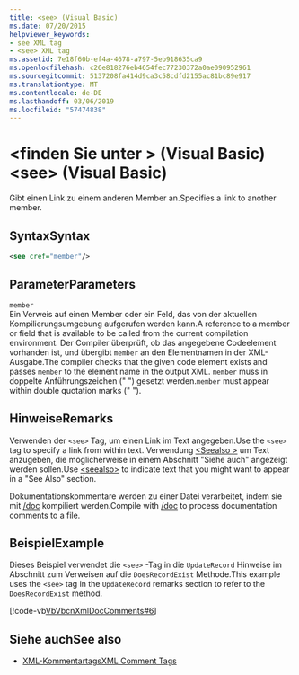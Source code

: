 ```yaml
---
title: <see> (Visual Basic)
ms.date: 07/20/2015
helpviewer_keywords:
- see XML tag
- <see> XML tag
ms.assetid: 7e18f60b-ef4a-4678-a797-5eb918635ca9
ms.openlocfilehash: c26e818276eb4654fec77230372a0ae090952961
ms.sourcegitcommit: 5137208fa414d9ca3c58cdfd2155ac81bc89e917
ms.translationtype: MT
ms.contentlocale: de-DE
ms.lasthandoff: 03/06/2019
ms.locfileid: "57474838"
---
```

# <a name="see-visual-basic"></a><span data-ttu-id="c786f-102">\<finden Sie unter > (Visual Basic)</span><span class="sxs-lookup"><span data-stu-id="c786f-102">\<see> (Visual Basic)</span></span>
<span data-ttu-id="c786f-103">Gibt einen Link zu einem anderen Member an.</span><span class="sxs-lookup"><span data-stu-id="c786f-103">Specifies a link to another member.</span></span>  
  
## <a name="syntax"></a><span data-ttu-id="c786f-104">Syntax</span><span class="sxs-lookup"><span data-stu-id="c786f-104">Syntax</span></span>  
  
```xml  
<see cref="member"/>  
```  
  
## <a name="parameters"></a><span data-ttu-id="c786f-105">Parameter</span><span class="sxs-lookup"><span data-stu-id="c786f-105">Parameters</span></span>  
 `member`  
 <span data-ttu-id="c786f-106">Ein Verweis auf einen Member oder ein Feld, das von der aktuellen Kompilierungsumgebung aufgerufen werden kann.</span><span class="sxs-lookup"><span data-stu-id="c786f-106">A reference to a member or field that is available to be called from the current compilation environment.</span></span> <span data-ttu-id="c786f-107">Der Compiler überprüft, ob das angegebene Codeelement vorhanden ist, und übergibt `member` an den Elementnamen in der XML-Ausgabe.</span><span class="sxs-lookup"><span data-stu-id="c786f-107">The compiler checks that the given code element exists and passes `member` to the element name in the output XML.</span></span> <span data-ttu-id="c786f-108">`member` muss in doppelte Anführungszeichen (" ") gesetzt werden.</span><span class="sxs-lookup"><span data-stu-id="c786f-108">`member` must appear within double quotation marks (" ").</span></span>  
  
## <a name="remarks"></a><span data-ttu-id="c786f-109">Hinweise</span><span class="sxs-lookup"><span data-stu-id="c786f-109">Remarks</span></span>  
 <span data-ttu-id="c786f-110">Verwenden der `<see>` Tag, um einen Link im Text angegeben.</span><span class="sxs-lookup"><span data-stu-id="c786f-110">Use the `<see>` tag to specify a link from within text.</span></span> <span data-ttu-id="c786f-111">Verwendung [ \<Seealso >](../../../visual-basic/language-reference/xmldoc/seealso.md) um Text anzugeben, die möglicherweise in einem Abschnitt "Siehe auch" angezeigt werden sollen.</span><span class="sxs-lookup"><span data-stu-id="c786f-111">Use [\<seealso>](../../../visual-basic/language-reference/xmldoc/seealso.md) to indicate text that you might want to appear in a "See Also" section.</span></span>  
  
 <span data-ttu-id="c786f-112">Dokumentationskommentare werden zu einer Datei verarbeitet, indem sie mit [/doc](../../../visual-basic/reference/command-line-compiler/doc.md) kompiliert werden.</span><span class="sxs-lookup"><span data-stu-id="c786f-112">Compile with [/doc](../../../visual-basic/reference/command-line-compiler/doc.md) to process documentation comments to a file.</span></span>  
  
## <a name="example"></a><span data-ttu-id="c786f-113">Beispiel</span><span class="sxs-lookup"><span data-stu-id="c786f-113">Example</span></span>  
 <span data-ttu-id="c786f-114">Dieses Beispiel verwendet die `<see>` -Tag in die `UpdateRecord` Hinweise im Abschnitt zum Verweisen auf die `DoesRecordExist` Methode.</span><span class="sxs-lookup"><span data-stu-id="c786f-114">This example uses the `<see>` tag in the `UpdateRecord` remarks section to refer to the `DoesRecordExist` method.</span></span>  
  
 [!code-vb[VbVbcnXmlDocComments#6](~/samples/snippets/visualbasic/VS_Snippets_VBCSharp/VbVbcnXmlDocComments/VB/Class1.vb#6)]  
  
## <a name="see-also"></a><span data-ttu-id="c786f-115">Siehe auch</span><span class="sxs-lookup"><span data-stu-id="c786f-115">See also</span></span>
- [<span data-ttu-id="c786f-116">XML-Kommentartags</span><span class="sxs-lookup"><span data-stu-id="c786f-116">XML Comment Tags</span></span>](../../../visual-basic/language-reference/xmldoc/index.md)
